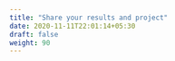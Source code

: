 ```yaml
---
title: "Share your results and project"
date: 2020-11-11T22:01:14+05:30
draft: false
weight: 90
---
```

